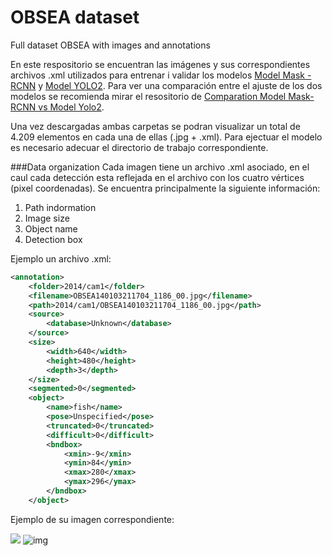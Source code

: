 # OBSEA dataset
Full dataset OBSEA with images and annotations

En este respositorio se encuentran las imágenes y sus correspondientes archivos .xml utilizados para entrenar i validar los modelos [Model Mask - RCNN](https://github.com/EnocMartinez/obsea-camera-ml-model1) y [Model YOLO2](https://github.com/EnocMartinez/obsea-camera-ml-model2). Para ver una comparación entre el ajuste de los dos modelos se recomienda mirar el resositorio de [Comparation Model Mask-RCNN vs Model Yolo2](https://github.com/EnocMartinez/obsea-camera-ml-comparison/blob/master/README.md). 

Una vez descargadas ambas carpetas se podran visualizar un total de 4.209 elementos en cada una de ellas (.jpg + .xml). Para ejectuar el modelo es necesario adecuar el directorio de trabajo correspondiente.


###Data organization
Cada imagen tiene un archivo .xml asociado, en el caul cada detección esta reflejada en el archivo con los cuatro vértices (pixel coordenadas). Se encuentra principalmente la siguiente información:
1. Path indormation
2. Image size
3. Object name
4. Detection box



Ejemplo un archivo .xml: 

```xml
<annotation>
    <folder>2014/cam1</folder>
    <filename>OBSEA140103211704_1186_00.jpg</filename>
    <path>2014/cam1/OBSEA140103211704_1186_00.jpg</path>
    <source>
        <database>Unknown</database>
    </source>
    <size>
        <width>640</width>
        <height>480</height>
        <depth>3</depth>
    </size>
    <segmented>0</segmented>
    <object>
        <name>fish</name>
        <pose>Unspecified</pose>
        <truncated>0</truncated>
        <difficult>0</difficult>
        <bndbox>
            <xmin>-9</xmin>
            <ymin>84</ymin>
            <xmax>280</xmax>
            <ymax>296</ymax>
        </bndbox>
    </object>
```

Ejemplo de su imagen correspondiente:


![](C:\Users\uripr\OneDrive\Documentos\UNI_CiTM\SARTI\RCNN_Kangaroo\kangaroo\IMG-TAG\una\DETECT_UNA.png)
![img](https://user-images.githubusercontent.com/106528363/173813419-096a8206-3a37-4b7d-980b-3e2265447c9d.png)
